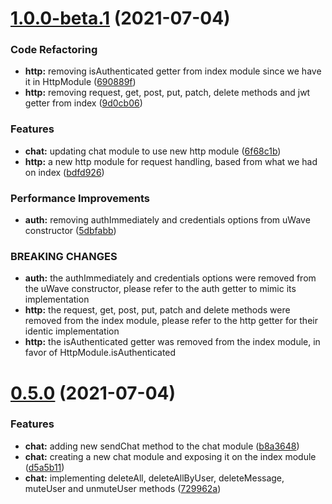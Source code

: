 # [1.0.0-beta.1](https://github.com/uriell/u-wave-nodejs-client/compare/v0.5.0...v1.0.0-beta.1) (2021-07-04)


### Code Refactoring

* **http:** removing isAuthenticated getter from index module since we have it in HttpModule ([690889f](https://github.com/uriell/u-wave-nodejs-client/commit/690889f8eaea38da1da09d3eb136039a261150ff))
* **http:** removing request, get, post, put, patch, delete methods and jwt getter from index ([9d0cb06](https://github.com/uriell/u-wave-nodejs-client/commit/9d0cb06e6bebc54a9d4a302c1a0d244022909af9))


### Features

* **chat:** updating chat module to use new http module ([6f68c1b](https://github.com/uriell/u-wave-nodejs-client/commit/6f68c1b11d875534ed722c449a761ecf98ba960f))
* **http:** a new http module for request handling, based from what we had on index ([bdfd926](https://github.com/uriell/u-wave-nodejs-client/commit/bdfd92648e65fb4a7ba07c7a6566f2b777ab3251))


### Performance Improvements

* **auth:** removing authImmediately and credentials options from uWave constructor ([5dbfabb](https://github.com/uriell/u-wave-nodejs-client/commit/5dbfabb84498ba411fb0684dd08545cf00c641aa))


### BREAKING CHANGES

* **auth:** the authImmediately and credentials options were removed from the uWave
constructor, please refer to the auth getter to mimic its implementation
* **http:** the request, get, post, put, patch and delete methods were removed from the index
module, please refer to the http getter for their identic implementation
* **http:** the isAuthenticated getter was removed from the index module, in favor of
HttpModule.isAuthenticated

# [0.5.0](https://github.com/uriell/u-wave-nodejs-client/compare/v0.4.0...v0.5.0) (2021-07-04)


### Features

* **chat:** adding new sendChat method to the chat module ([b8a3648](https://github.com/uriell/u-wave-nodejs-client/commit/b8a36484fe37d6cd3c0d0c5ec7aceb31ff936370))
* **chat:** creating a new chat module and exposing it on the index module ([d5a5b11](https://github.com/uriell/u-wave-nodejs-client/commit/d5a5b117414bc03e1ad0b5ff90afcb8001664738))
* **chat:** implementing deleteAll, deleteAllByUser, deleteMessage, muteUser and unmuteUser methods ([729962a](https://github.com/uriell/u-wave-nodejs-client/commit/729962ab8fe02fe4f0f7495d80606ae4854f7e36))
